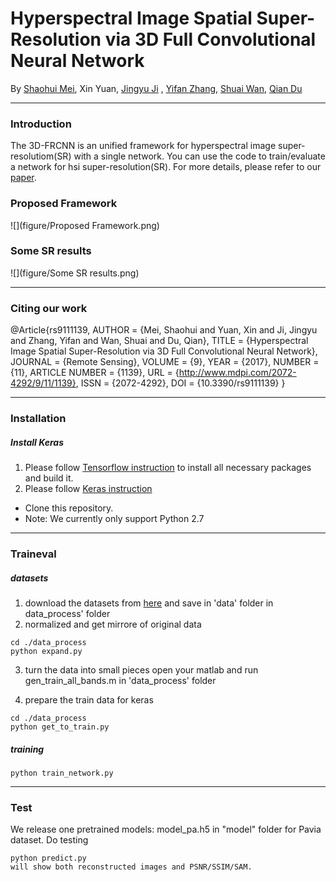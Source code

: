 # Hyperspectral Image Spatial Super-Resolution via 3D Full Convolutional Neural Network

By [Shaohui Mei](http://teacher.nwpu.edu.cn/en/meishaohui.html), Xin Yuan, [Jingyu Ji](https://github.com/JiJingYu) , [Yifan Zhang](http://teacher.nwpu.edu.cn/en/zhangyifan.html), [Shuai Wan](http://teacher.nwpu.edu.cn/en/wanshuai.html), [Qian Du](http://my.ece.msstate.edu/faculty/du/) 

---
### Introduction

The 3D-FRCNN is an unified framework for hyperspectral image super-resolutiom(SR) with a single network. You can use the code to train/evaluate a network for hsi super-resolution(SR). For more details, please refer to our [paper](http://www.mdpi.com/2072-4292/9/11/1139/htm).

### Proposed Framework
![](figure/Proposed Framework.png) 

### Some SR results 
![](figure/Some SR results.png) 

---
### Citing our work
@Article{rs9111139,
AUTHOR = {Mei, Shaohui and Yuan, Xin and Ji, Jingyu and Zhang, Yifan and Wan, Shuai and Du, Qian},
TITLE = {Hyperspectral Image Spatial Super-Resolution via 3D Full Convolutional Neural Network},
JOURNAL = {Remote Sensing},
VOLUME = {9},
YEAR = {2017},
NUMBER = {11},
ARTICLE NUMBER = {1139},
URL = {http://www.mdpi.com/2072-4292/9/11/1139},
ISSN = {2072-4292},
DOI = {10.3390/rs9111139}
}

---
### Installation
##### Install Keras
1. Please follow [Tensorflow instruction](https://github.com/tensorflow/tensorflow) to install all necessary packages and build it.
2. Please follow [Keras instruction](https://github.com/keras-team/keras)

- Clone this repository. 
 - Note: We currently only support Python 2.7 

---
### Traineval

#####  datasets
1. download the datasets from [here](https://pan.baidu.com/s/1skW6MPv) and save in 'data' folder in data_process' folder
2. normalized and get mirrore of original data
```Shell
cd ./data_process
python expand.py
```
3. turn the data into small pieces
open your matlab and run gen_train_all_bands.m in 'data_process' folder

4. prepare the train data for keras
```Shell
cd ./data_process
python get_to_train.py
```
##### training
```Shell
python train_network.py
```
---
### Test

We release one pretrained models: model_pa.h5 in "model" folder for Pavia dataset. 
Do testing 
```Shell
python predict.py
will show both reconstructed images and PSNR/SSIM/SAM.

